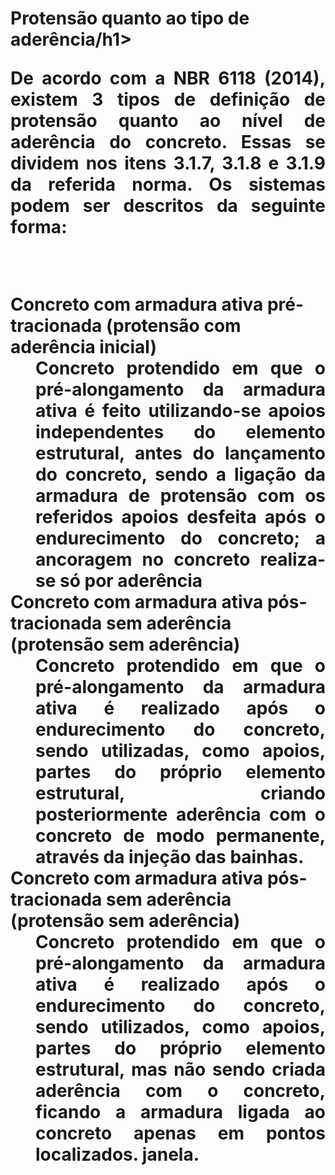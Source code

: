 <script src="https://polyfill.io/v3/polyfill.min.js?features=es6"></script>
<script id="MathJax-script" async src="https://cdn.jsdelivr.net/npm/mathjax@3/es5/tex-mml-chtml.js"></script>  

<h1>Protensão quanto ao tipo de aderência/h1>
 
<p align="justify">
De acordo com a NBR 6118 (2014), existem 3 tipos de definição de protensão quanto ao nível de aderência do concreto. Essas se dividem nos itens 3.1.7, 3.1.8 e 3.1.9 da referida norma. Os sistemas podem ser descritos da seguinte forma:
</p>
<br>

<dl>
  <dt>Concreto com armadura ativa pré-tracionada (protensão com aderência inicial)</dt>
  <dd align="justify">
      Concreto protendido em que o pré-alongamento da armadura ativa é feito utilizando-se apoios independentes do elemento estrutural, antes do lançamento do concreto, sendo a ligação da armadura de protensão com os referidos apoios desfeita após o endurecimento do concreto; a ancoragem no concreto realiza-se só por aderência
  </dd>
  <dt>Concreto com armadura ativa pós-tracionada sem aderência (protensão sem aderência)</dt>
  <dd align="justify">
      Concreto protendido em que o pré-alongamento da armadura ativa é realizado após o endurecimento do concreto, sendo utilizadas, como apoios, partes do próprio elemento estrutural, criando posteriormente aderência com o concreto de modo permanente, através da injeção das bainhas.
  </dd>
  <dt>Concreto com armadura ativa pós-tracionada sem aderência (protensão sem aderência)</dt>
  <dd align="justify">
      Concreto protendido em que o pré-alongamento da armadura ativa é realizado após o endurecimento do concreto, sendo utilizados, como apoios, partes do próprio elemento estrutural, mas não sendo criada aderência com o concreto, ficando a armadura ligada ao concreto apenas em pontos localizados.
    janela.
  </dd>
</dl>
